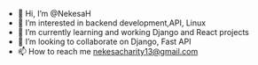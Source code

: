 - 👋 Hi, I’m @NekesaH
- 👀 I’m interested in backend development,API, Linux
- 🌱 I’m currently learning  and working Django and React projects
- 💞️ I’m looking to collaborate on Django, Fast API
- 📫 How to reach me nekesacharity13@gmail.com

<!---
NekesaH/NekesaH is a ✨ special ✨ repository because its `README.md` (this file) appears on your GitHub profile.
You can click the Preview link to take a look at your changes.
--->

